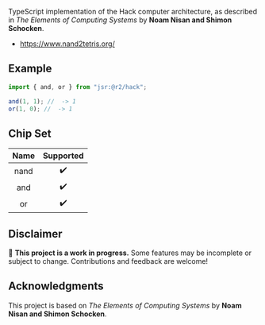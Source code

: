 TypeScript implementation of the Hack computer architecture, as described in _The Elements of Computing Systems_ by **Noam Nisan and Shimon Schocken**.

- https://www.nand2tetris.org/

## Example

```typescript
import { and, or } from "jsr:@r2/hack";

and(1, 1); //  -> 1
or(1, 0); //  -> 1
```

## Chip Set

| Name | Supported |
| :--: | :-------: |
| nand |    ✔️     |
| and  |    ✔️     |
|  or  |    ✔️     |

## Disclaimer

🚧 **This project is a work in progress.** Some features may be incomplete or subject to change. Contributions and feedback are welcome!

## Acknowledgments

This project is based on _The Elements of Computing Systems_ by **Noam Nisan and Shimon Schocken**.
